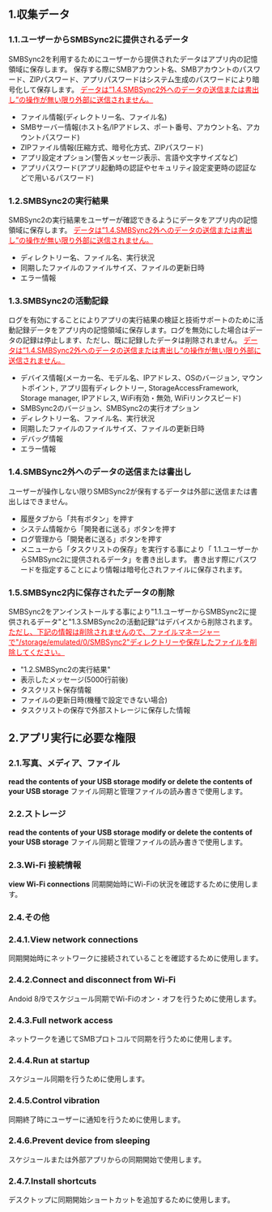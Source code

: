 ## 1.収集データ
### 1.1.ユーザーからSMBSync2に提供されるデータ

SMBSync2を利用するためにユーザーから提供されたデータはアプリ内の記憶領域に保存します。
保存する際にSMBアカウント名、SMBアカウントのパスワード、ZIPパスワード、アプリパスワードはシステム生成のパスワードにより暗号化して保存します。
<span style="color: red;"><u>データは”1.4.SMBSync2外へのデータの送信または書出し”の操作が無い限り外部に送信されません。</u></span>

- ファイル情報(ディレクトリー名、ファイル名)
- SMBサーバー情報(ホスト名/IPアドレス、ポート番号、アカウント名、アカウントパスワード)
- ZIPファイル情報(圧縮方式、暗号化方式、ZIPパスワード)
- アプリ設定オプション(警告メッセージ表示、言語や文字サイズなど)
- アプリパスワード(アプリ起動時の認証やセキュリティ設定変更時の認証などで用いるパスワード)

### 1.2.SMBSync2の実行結果

SMBSync2の実行結果をユーザーが確認できるようにデータをアプリ内の記憶領域に保存します。
<span style="color: red;"><u>データは”1.4.SMBSync2外へのデータの送信または書出し”の操作が無い限り外部に送信されません。</u></span>

- ディレクトリー名、ファイル名、実行状況
- 同期したファイルのファイルサイズ、ファイルの更新日時
- エラー情報

### 1.3.SMBSync2の活動記録

ログを有効にすることによりアプリの実行結果の検証と技術サポートのために活動記録データをアプリ内の記憶領域に保存します。ログを無効にした場合はデータの記録は停止します、ただし、既に記録したデータは削除されません。
<span style="color: red;"><u>データは”1.4.SMBSync2外へのデータの送信または書出し”の操作が無い限り外部に送信されません。</u></span>

- デバイス情報(メーカー名、モデル名、IPアドレス、OSのバージョン, マウントポイント, アプリ固有ディレクトリー, StorageAccessFramework, Storage manager, IPアドレス, WiFi有効・無効, WiFiリンクスピード)
- SMBSync2のバージョン、SMBSync2の実行オプション
- ディレクトリー名、ファイル名、実行状況
- 同期したファイルのファイルサイズ、ファイルの更新日時
- デバッグ情報
- エラー情報

### 1.4.SMBSync2外へのデータの送信または書出し

ユーザーが操作しない限りSMBSync2が保有するデータは外部に送信または書出しはできません。

- 履歴タブから「共有ボタン」を押す
- システム情報から「開発者に送る」ボタンを押す
- ログ管理から「開発者に送る」ボタンを押す
- メニューから「タスクリストの保存」を実行する事により「 1.1.ユーザーからSMBSync2に提供されるデータ」を書き出します。
書き出す際にパスワードを指定することにより情報は暗号化されファイルに保存されます。

### 1.5.SMBSync2内に保存されたデータの削除

SMBSync2をアンインストールする事により"1.1.ユーザーからSMBSync2に提供されるデータ"と"1.3.SMBSync2の活動記録"はデバイスから削除されます。
<span style="color: red; "><u>ただし、下記の情報は削除されませんので、ファイルマネージャーで"/storage/emulated/0/SMBSync2"ディレクトリーや保存したファイルを削除してください。</u></span>

- "1.2.SMBSync2の実行結果"
- 表示したメッセージ(5000行前後)
- タスクリスト保存情報
- ファイルの更新日時(機種で設定できない場合)
- タスクリストの保存で外部ストレージに保存した情報

## 2.アプリ実行に必要な権限

### 2.1.写真、メディア、ファイル
**read the contents of your USB storage**
**modify or delete the contents of your USB storage**
ファイル同期と管理ファイルの読み書きで使用します。

### 2.2.ストレージ
**read the contents of your USB storage**
**modify or delete the contents of your USB storage**
ファイル同期と管理ファイルの読み書きで使用します。

### 2.3.Wi-Fi 接続情報
**view Wi-Fi connections**
同期開始時にWi-Fiの状況を確認するために使用します。

### 2.4.その他
### 2.4.1.View network connections
同期開始時にネットワークに接続されていることを確認するために使用します。
### 2.4.2.Connect and disconnect from Wi-Fi
Andoid 8/9でスケジュール同期でWi-Fiのオン・オフを行うために使用します。
### 2.4.3.Full network access
ネットワークを通じてSMBプロトコルで同期を行うために使用します。
### 2.4.4.Run at startup
スケジュール同期を行うために使用します。
### 2.4.5.Control vibration
同期終了時にユーザーに通知を行うために使用します。
### 2.4.6.Prevent device from sleeping
スケジュールまたは外部アプリからの同期開始で使用します。
### 2.4.7.Install shortcuts
デスクトップに同期開始ショートカットを追加するために使用します。

